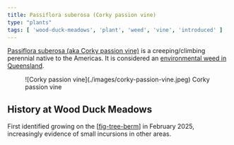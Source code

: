 ```yaml
---
title: Passiflora suberosa (Corky passion vine)
type: "plants"
tags: [ 'wood-duck-meadows', 'plant', 'weed', 'vine', 'introduced' ]
---
```




[Passiflora suberosa (aka Corky passion vine)](https://en.wikipedia.org/wiki/Passiflora_suberosa) is a creeping/climbing perennial native to the Americas.
It is considered an [environmental weed in Queensland](https://weeds.brisbane.qld.gov.au/weeds/corky-passion-vine).

<figure markdown>
![Corky passion vine](./images/corky-passion-vine.jpeg)
<caption>Corky passion vine</caption>
</figure>

## History at Wood Duck Meadows

First identified growing on the [[fig-tree-berm]] in February 2025, increasingly evidence of small incursions in other areas.


[//begin]: # "Autogenerated link references for markdown compatibility"
[fig-tree-berm]: ../fig-tree-berm "Fig tree berm"
[//end]: # "Autogenerated link references"